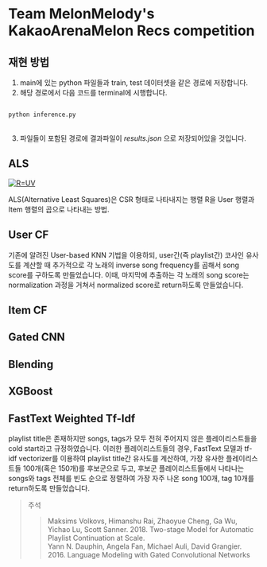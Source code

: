 # Team MelonMelody's KakaoArenaMelon Recs competition

## 재현 방법
1. main에 있는 python 파일들과 train, test 데이터셋을 같은 경로에 저장합니다.
2. 해당 경로에서 다음 코드를 terminal에 시행합니다.

<pre>
<code>
python inference.py
</code>
</pre>

3. 파일들이 포함된 경로에 결과파일이 *results.json* 으로 저장되어있을 것입니다.
  



## ALS
<a href="https://www.codecogs.com/eqnedit.php?latex=R=UV" target="_blank"><img src="https://latex.codecogs.com/gif.latex?R=UV" title="R=UV" /></a>

ALS(Alternative Least Squares)은 CSR 형태로 나타내지는 행렬 R을 User 행렬과 Item 행렬의 곱으로 나타내는 방법.

## User CF
기존에 알려진 User-based KNN 기법을 이용하되, user간(즉 playlist간) 코사인 유사도를 계산할 때 추가적으로 각 노래의 inverse song frequency를 곱해서 song score를 구하도록 만들었습니다.
이때, 마지막에 추출하는 각 노래의 song score는 normalization 과정을 거쳐서 normalized score로 return하도록 만들었습니다.

## Item CF

## Gated CNN

## Blending

## XGBoost

## FastText Weighted Tf-Idf
playlist title은 존재하지만 songs, tags가 모두 전혀 주어지지 않은 플레이리스트들을 cold start라고 규정하였습니다.
이러한 플레이리스트들의 경우, FastText 모델과 tf-idf vectorizer를 이용하여 playlist title간 유사도를 계산하여, 가장 유사한 플레이리스트들 100개(혹은 150개)를 후보군으로 두고,
후보군 플레이리스트들에서 나타나는 songs와 tags 전체를 빈도 순으로 정렬하여 가장 자주 나온 song 100개, tag 10개를 return하도록 만들었습니다.

> 주석
>> Maksims Volkovs, Himanshu Rai, Zhaoyue Cheng, Ga Wu, Yichao Lu, Scott Sanner. 2018. Two-stage Model for Automatic Playlist Continuation at Scale.  
>> Yann N. Dauphin, Angela Fan, Michael Auli, David Grangier. 2016. Language Modeling with Gated Convolutional Networks
